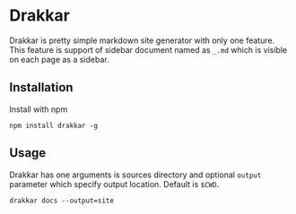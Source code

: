 # Drakkar

Drakkar is pretty simple markdown site generator with only one feature. This
feature is support of sidebar document named as `_.md` which is visible on each
page as a sidebar.

## Installation

Install with npm
```
npm install drakkar -g
```

## Usage

Drakkar has one arguments is sources directory and optional `output` parameter
which specify output location. Default is `$CWD`.

```
drakkar docs --output=site
```
